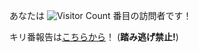 あなたは ![Visitor Count](https://profile-counter.glitch.me/mnao305/count.svg) 番目の訪問者です！

キリ番報告は[こちらから](https://github.com/mnao305/mnao305/issues/1)！ (**踏み逃げ禁止!**)
